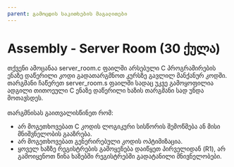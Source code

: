 ```yaml
---
parent: გამოცდის საკითხების მაგალითები
---
```


# Assembly - Server Room (30 ქულა)
თქვენი ამოცანაა server_room.c ფაილში არსებული C პროგრამირების ენაზე დაწერილი კოდი გადათარგმნოთ კურსზე გავლილ მანქანურ კოდში.<br/>
თარგმანი ჩაწერეთ server_room.s ფაილში სადაც უკვე გამოყოფილია ადგილი თითოეული C ენაზე დაწერილი ხაზის თარგმანი სად უნდა მოთავსდეს.<br/>
<br/>
თარგმნისას გაითვალისწინეთ რომ:
* არ მოგეთხოვებათ C კოდის ლოგიკური სისწორის შემოწმება ან მისი მნიშვნელობის გააზრება.
* არ მოგეთხოვებათ გენერირებული კოდის ოპტიმიზაცია.
* ყოველ ხაზზე რეგისტრების გამოყენება დაიწყეთ პირველიდან (R1), არ გამოიყენოთ წინა ხაზებში რეგისტრებში გადატანილი მნივნელობები.
